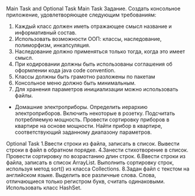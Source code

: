 Main Task and Optional Task
Main Task
Задание. Создать консольное приложение, удовлетворяющее следующим требованиям:

1. Каждый класс должен иметь отражающее смысл название и информативный состав.
2. Использовать возможности ООП: классы, наследование, полиморфизм, инкапсуляция.
3. Наследование должно применяться только тогда, когда это имеет смысл.
4. При кодировании должны быть использованы соглашения об оформлении кода java code convention.
5. Классы должны быть грамотно разложены по пакетам
6. Консольное меню должно быть минимальным.
7. Для хранения параметров инициализации можно использовать файлы.

* Домашние электроприборы. Определить иерархию электроприборов. Включить некоторые в розетку. 
Подсчитать потребляемую мощность. Провести сортировку приборов в квартире на основе мощности. 
Найти прибор в квартире, соответствующий заданному диапазону параметров.

Optional Task
1.Ввести строки из файла, записать в список. Вывести строки в файл в обратном порядке.
4.Занести стихотворение в список. Провести сортировку по возрастанию длин строк. 
6.Ввести строки из файла, записать в список ArrayList.
Выполнить сортировку строк, используя метод sort() из класса Collections.
8.Задан файл с текстом на английском языке. Выделить все различные слова.
Слова, отличающиеся только регистром букв, считать одинаковыми. Использовать класс HashSet.
